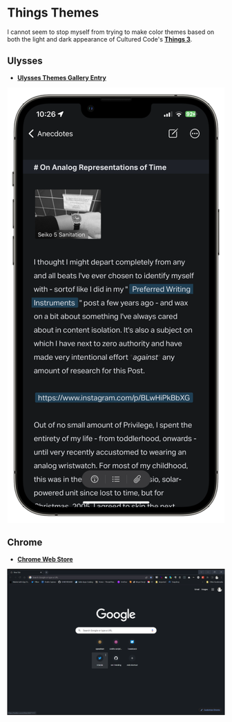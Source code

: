 # Things Themes

I cannot seem to stop myself from trying to make color themes based on both the light and dark appearance of Cultured Code's [**Things 3**](https://apps.apple.com/us/app/things-3-for-ipad/id904244226).

## Ulysses

- [**Ulysses Themes Gallery Entry**](https://styles.ulysses.app/themes/things-nX9r)

[![Things Uysses - iPhone 12 Pro Max](/screens/UlyssesiPhone.png)](https://styles.ulysses.app/themes/things-nX9r)

## Chrome

- [**Chrome Web Store**](https://chrome.google.com/webstore/detail/things/dkelmapnanfhhbgfejmoliiiheegmcjh)

[![Things Chrome](/screens/thingschrome.png)](https://chrome.google.com/webstore/detail/things/dkelmapnanfhhbgfejmoliiiheegmcjh)